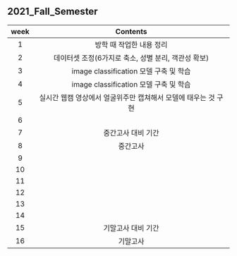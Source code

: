 ## 2021_Fall_Semester

|week|Contents|
|:--:|:--:|
|1|방학 때 작업한 내용 정리|
|2|데이터셋 조정(6가지로 축소, 성별 분리, 객관성 확보)|
|3|image classification 모델 구축 및 학습|
|4|image classification 모델 구축 및 학습|
|5|실시간 웹캠 영상에서 얼굴위주만 캡쳐해서 모델에 태우는 것 구현|
|6||
|7|중간고사 대비 기간|
|8|중간고사|
|9||
|10||
|11||
|12||
|13||
|14||
|15|기말고사 대비 기간|
|16|기말고사|
